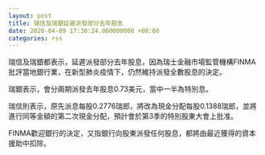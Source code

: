 ```yaml
---
layout: post
title: 瑞信及瑞銀延遲派發部分去年股息
date: 2020-04-09 17:30:24.000000000 +08:00
categories: rss
---
```


瑞信及瑞銀都表示，延遲派發部分去年股息，因為瑞士金融市場監管機構FINMA批評當地銀行業，在新型肺炎疫情下，仍然維持派發全數股息的決定。

瑞銀表示，會分兩期派發去年股息0.73美元，當中一半為特別息。

瑞信則表示，原先派息每股0.2776瑞郎，將改為現金分配每股0.1388瑞郎，並將進行同等金額的第二次現金分配，預計會於第3季的特別股東大會上批准。

FINMA歡迎銀行的決定，又指銀行向股東派發任何股息，都將由最近獲得的資本援助中扣除。
